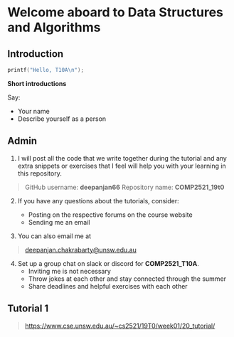 # Welcome aboard to Data Structures and Algorithms

## Introduction
```c
printf("Hello, T10A\n");
```

__Short introductions__

Say:
* Your name
* Describe yourself as a person

## Admin

1) I will post all the code that we write together during the tutorial and any extra snippets or exercises that I feel will help you with your learning in this repository.

> GitHub username: __deepanjan66__
> Repository name: __COMP2521_19t0__

2. If you have any questions about the tutorials, consider:
	- Posting on the respective forums on the course website
	- Sending me an email

3. You can also email me at

> deepanjan.chakrabarty@unsw.edu.au

4. Set up a group chat on slack or discord for __COMP2521_T10A__.
	- Inviting me is not necessary
	- Throw jokes at each other and stay connected through the summer
	- Share deadlines and helpful exercises with each other

## Tutorial 1

> https://www.cse.unsw.edu.au/~cs2521/19T0/week01/20_tutorial/


